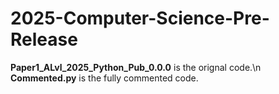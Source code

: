 # 2025-Computer-Science-Pre-Release

**Paper1_ALvl_2025_Python_Pub_0.0.0**    is the orignal code.\n
**Commented.py**                         is the fully commented code.
